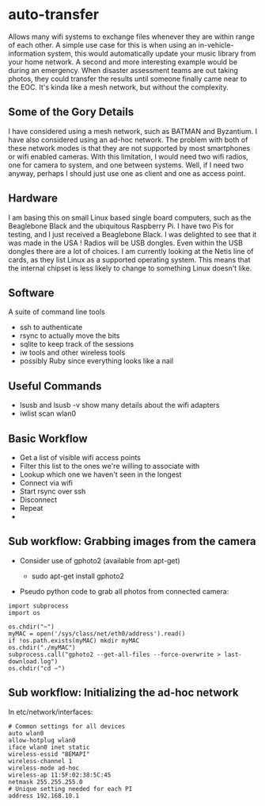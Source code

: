 auto-transfer
=============

Allows many wifi systems to exchange files whenever they are within range of each other. A simple use case for this is when using an in-vehicle-information system, this would automatically update your music library from your home network. A second and more 
interesting example would be during an emergency. When disaster assessment teams are out taking photos, they could transfer the results until someone finally came near to the EOC. It's kinda like a mesh network, but without the complexity.


Some of the Gory Details
-------------------------

I have considered using a mesh network, such as BATMAN and Byzantium. I have also considered using an ad-hoc network. The problem with both of these network modes is that they are not supported by most smartphones or wifi enabled cameras. With this limitation, I 
would need two wifi radios, one for camera to system, and one between systems. Well, if I need two anyway, perhaps I should just use one as client and one as access point.

Hardware
--------
I am basing this on small Linux based single board computers, such as the Beaglebone Black and the ubiquitous Raspberry Pi. I have two Pis for testing, and I just received a Beaglebone Black. I was delighted to 
see that it was made in the USA ! 
Radios will be USB dongles. Even within the USB dongles there are a lot of choices. I am currently looking at the Netis line of cards, as they list Linux as a supported operating system. This means that the internal 
chipset is less likely to change to something Linux doesn't like. 

Software
--------
A suite of command line tools
* ssh to authenticate
* rsync to actually move the bits
* sqlite to keep track of the sessions
* iw tools and other wireless tools
* possibly Ruby since everything looks like a nail

Useful Commands
---------------
* lsusb and lsusb -v show many details about the wifi adapters
* iwlist scan wlan0

Basic Workflow
--------------
* Get a list of visible wifi access points
* Filter this list to the ones we're willing to associate with
* Lookup which one we haven't seen in the longest
* Connect via wifi
* Start rsync over ssh
* Disconnect
* Repeat
* 

Sub workflow: Grabbing images from the camera
---------------------------------------------
* Consider use of gphoto2 (available from apt-get)
  * sudo apt-get install gphoto2

* Pseudo python code to grab all photos from connected camera:
```
import subprocess
import os

os.chdir("~")
myMAC = open('/sys/class/net/eth0/address').read()
if !os.path.exists(myMAC) mkdir myMAC
os.chdir("./myMAC")
subprocess.call("gphoto2 --get-all-files --force-overwrite > last-download.log")
os.chdir("cd ~")
```

Sub workflow: Initializing the ad-hoc network
---------------------------------------------
In etc/network/interfaces:
```
# Common settings for all devices
auto wlan0
allow-hotplug wlan0
iface wlan0 inet static
wireless-essid "BEMAPI"
wireless-channel 1                
wireless-mode ad-hoc
wireless-ap 11:5F:02:38:5C:45     
netmask 255.255.255.0
# Unique setting needed for each PI
address 192.168.10.1              
```
